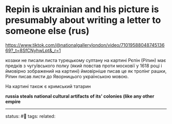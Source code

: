 # Repin is ukrainian and his picture is presumably about writing a letter to someone else (rus)
https://www.tiktok.com/@nationalgallerylondon/video/7101958804874513669?_t=8SfCNyhwLpt&_r=1

козаки не писали листа турецькому султану на картині
Рєпін (Ріпин) має предків з чугуївського полку (який повстав проти московії у 1618 році і ймовірно зображений на картині) ймовірніше писав це як тролінг рашки, Ріпин писав листи до Яворницього українською мовою. 

На картині також є кримський татарин

**russia steals national cultural artifacts of its' colonies (like any other empire**

---
status: #🌱
tags: 
related: 